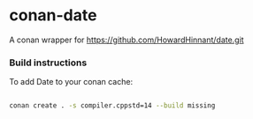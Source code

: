 # conan-date
A conan wrapper for https://github.com/HowardHinnant/date.git

### Build instructions


To add Date to your conan cache:
```sh

conan create . -s compiler.cppstd=14 --build missing

```
